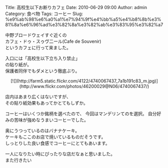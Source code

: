 Title: 高校生以下お断りカフェ
Date: 2010-06-29 09:00
Author: admin
Category: 食べ物
Tags: コーヒー
Slug: %e9%ab%98%e6%a0%a1%e7%94%9f%e4%bb%a5%e4%b8%8b%e3%81%8a%e6%96%ad%e3%82%8a%e3%82%ab%e3%83%95%e3%82%a7

中野ブロードウェイすぐ近くの  
カフェ・ドゥ・スゥヴ二ール(Cafe de Souvenir)  
というカフェに行って来ました。

入口には「高校生以下立ち入り禁止」  
の貼り紙が。  
保護者同伴でもダメという徹底ぶり。

<p>
<center>
[![](http://farm5.static.flickr.com/4122/4740067437_7a1b191c83_m.jpg)](http://www.flickr.com/photos/46200029@N06/4740067437/)

</center>
  
店内はあまり広くはないですが、  
その貼り紙効果もあってかとてもしずか。

</p>
コーヒーはいくつか銘柄を選べたので、  
今回はマンデリンてのを選択。  
自分好みの苦味が強めなうまいコーヒーでした。

奥にうつっているのはバナナケーキ。  
ケーキもここのお店で焼いているものだそうです。  
しっとりした良い食感でコーヒーにとてもあいます。

一人になりたい時にぴったりな店だなぁと思いました。  
また行きたい
